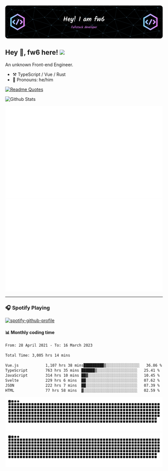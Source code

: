 ![Header](github-header-image.png)

## Hey 👋, fw6 here! <img src="https://github.githubassets.com/images/mona-whisper.gif" height="24" />


An unknown Front-end Engineer.

-   :hammer_and_pick: TypeScript / Vue / Rust
-   :man: Pronouns: he/him


[![Readme Quotes](https://quotes-github-readme.vercel.app/api?type=horizontal&theme=algolia)](https://github.com/piyushsuthar/github-readme-quotes)



![Github Stats](https://github-readme-stats.vercel.app/api?username=fw6&bg_color=30,e96443,904e95&title_color=fff&text_color=fff)

![](https://raw.githubusercontent.com/fw6/github-stats-transparent/output/generated/overview.svg)
![](https://raw.githubusercontent.com/fw6/github-stats-transparent/output/generated/languages.svg)


---

### 🎧 Spotify Playing

<!-- ![spotify-github-profile](/img/default.svg) -->

[![spotify-github-profile](https://spotify-github-profile.vercel.app/api/view?uid=r6wn4hdvypv0lkzyrj0e0pjct&cover_image=true&theme=default&bar_color=53b14f&bar_color_cover=true)](https://github.com/kittinan/spotify-github-profile)
#### :bar_chart: Monthly coding time

<!--START_SECTION:waka-->

```text
From: 28 April 2021 - To: 16 March 2023

Total Time: 3,005 hrs 14 mins

Vue.js            1,107 hrs 38 mins█████████▒░░░░░░░░░░░░░░░   36.86 %
TypeScript        763 hrs 35 mins ██████▒░░░░░░░░░░░░░░░░░░   25.41 %
JavaScript        314 hrs 10 mins ██▓░░░░░░░░░░░░░░░░░░░░░░   10.45 %
Svelte            229 hrs 6 mins  ██░░░░░░░░░░░░░░░░░░░░░░░   07.62 %
JSON              222 hrs 7 mins  ██░░░░░░░░░░░░░░░░░░░░░░░   07.39 %
HTML              77 hrs 58 mins  ▓░░░░░░░░░░░░░░░░░░░░░░░░   02.59 %
```

<!--END_SECTION:waka-->




![github contribution grid snake animation](https://raw.githubusercontent.com/platane/platane/output/github-contribution-grid-snake-dark.svg#gh-dark-mode-only)![github contribution grid snake animation](https://raw.githubusercontent.com/platane/platane/output/github-contribution-grid-snake.svg#gh-light-mode-only)
